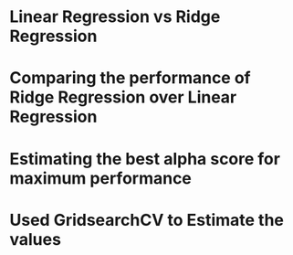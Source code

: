 # Linear Regression vs Ridge Regression

# Comparing the performance of Ridge Regression over Linear Regression

# Estimating the best alpha score for maximum performance

# Used GridsearchCV to Estimate the values

